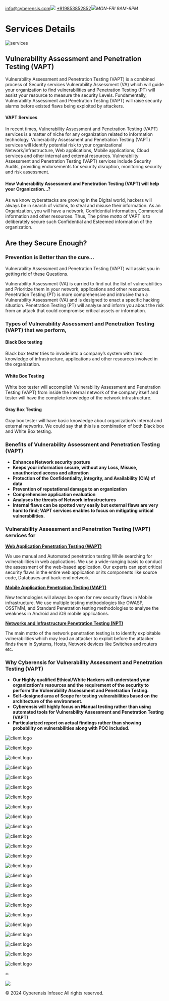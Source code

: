 [info@cyberensis.com](mailto:info@cyberensis.com)![](https://www.cyberensis.com/assets/img/icon/head.png) [+919853852852](tel:+919853852852)![](https://www.cyberensis.com/assets/img/icon/clock.png)_MON-FRI 9AM-6PM_

# Services Details

![services](https://www.cyberensis.com/assets/img/services/vapt.jpg)

## Vulnerability Assessment and Penetration Testing (VAPT)

Vulnerability Assessment and Penetration Testing (VAPT) is a combined process of Security services Vulnerability Assessment (VA) which will guide your organization to find vulnerabilities and Penetration Testing (PT) will assist your resource to measure the security Levels. Fundamentally, Vulnerability Assessment and Penetration Testing (VAPT) will raise security alarms before existed flaws being exploited by attackers.

#### VAPT Services

In recent times, Vulnerability Assessment and Penetration Testing (VAPT) services is a matter of niche for any organization related to information technology. Vulnerability Assessment and Penetration Testing (VAPT) services will identify potential risk to your organizational Network/infrastructure, Web applications, Mobile applications, Cloud services and other internal and external resources. Vulnerability Assessment and Penetration Testing (VAPT) services include Security Audits, providing endorsements for security disruption, monitoring security and risk assessment.

#### How Vulnerability Assessment and Penetration Testing (VAPT) will help your Organization...?

As we know cyberattacks are growing in the Digital world, hackers will always be in search of victims, to steal and misuse their information. As an Organization, you will have a network, Confidential information, Commercial information and other resources. Thus, The prime motto of VAPT is to deliberately secure such Confidential and Esteemed information of the organization.

## Are they Secure Enough?

### Prevention is Better than the cure...

Vulnerability Assessment and Penetration Testing (VAPT) will assist you in getting rid of these Questions.

Vulnerability Assessment (VA) is carried to find out the list of vulnerabilities and Prioritize them in your network, applications and other resources. Penetration Testing (PT) is more comprehensive and intrusive than a Vulnerability Assessment (VA) and is designed to enact a specific hacking situation. Penetration Testing (PT) will analyse and inform you about the risk from an attack that could compromise critical assets or information.

### Types of Vulnerability Assessment and Penetration Testing (VAPT) that we perform,

#### Black Box testing

Black box tester tries to invade into a company’s system with zero knowledge of infrastructure, applications and other resources involved in the organization.

#### White Box Testing

White box tester will accomplish Vulnerability Assessment and Penetration Testing (VAPT) from inside the internal network of the company itself and tester will have the complete knowledge of the network infrastructure.

#### Gray Box Testing

Gray box tester will have basic knowledge about organization’s internal and external networks. We could say that this is a combination of both Black box and White Box testing.

### Benefits of Vulnerability Assessment and Penetration Testing (VAPT)

- **Enhances Network security posture**
- **Keeps your information secure, without any Loss, Misuse, unauthorized access and alteration**
- **Protection of the Confidentiality, integrity, and Availability (CIA) of data**
- **Prevention of reputational damage to an organization**
- **Comprehensive application evaluation**
- **Analyses the threats of Network infrastructures**
- **Internal flaws can be spotted very easily but external flaws are very hard to find; VAPT services enables to focus on mitigating critical vulnerabilities.**

### Vulnerability Assessment and Penetration Testing (VAPT) services for

[**Web Application Penetration Testing (WAPT)**](https://www.cyberensis.com/wapt.html)

We use manual and Automated penetration testing While searching for vulnerabilities in web applications. We use a wide-ranging basis to conduct the assessment of the web-based
application. Our experts can spot critical security flaws in the entire web application or its components like source code, Databases and back-end network.

[**Mobile Application Penetration Testing (MAPT)**](https://www.cyberensis.com/mapt.html)

New technologies will always be open for new security flaws in Mobile infrastructure. We use multiple testing methodologies like OWASP, OSSTMM, and Standard Penetration testing methodologies to analyse the weakness in Android and iOS mobile applications.

[**Networks and Infrastructure Penetration Testing (NPT)**](https://www.cyberensis.com/nipt.html)

The main motto of the network penetration testing is to identify exploitable vulnerabilities which may lead an attacker to exploit before the attacker finds them in Systems, Hosts, Network devices like Switches and routers etc.

### Why Cyberensis for Vulnerability Assessment and Penetration Testing (VAPT)

- **Our Highly qualified Ethical/White Hackers will understand your organization's resources and the requirement of the security to perform the Vulnerability Assessment and Penetration Testing.**
- **Self-designed area of Scope for testing vulnerabilities based on the architecture of the environment.**
- **Cyberensis will highly focus on Manual testing rather than using automated tools for Vulnerability Assessment and Penetration Testing (VAPT)**
- **Particularized report on actual findings rather than showing probability on vulnerabilities along with POC included.**

![client logo](https://www.cyberensis.com/assets/img/client-logos/MC.jpg)

![client logo](https://www.cyberensis.com/assets/img/client-logos/mslogo.jpg)

![client logo](https://www.cyberensis.com/assets/img/client-logos/pinterest.jpg)

![client logo](https://www.cyberensis.com/assets/img/client-logos/Skyscanner-Logo.png)

![client logo](https://www.cyberensis.com/assets/img/client-logos/sophos.jpg)

![client logo](https://www.cyberensis.com/assets/img/client-logos/wu.png)

![client logo](https://www.cyberensis.com/assets/img/client-logos/google.png)

![client logo](https://www.cyberensis.com/assets/img/client-logos/apple.jpg)

![client logo](https://www.cyberensis.com/assets/img/client-logos/comcast.jpg)

![client logo](https://www.cyberensis.com/assets/img/client-logos/dod.jpg)

![client logo](https://www.cyberensis.com/assets/img/client-logos/facebook.jpg)

![client logo](https://www.cyberensis.com/assets/img/client-logos/Harvard.jpg)

![client logo](https://www.cyberensis.com/assets/img/client-logos/MC.jpg)

![client logo](https://www.cyberensis.com/assets/img/client-logos/mslogo.jpg)

![client logo](https://www.cyberensis.com/assets/img/client-logos/pinterest.jpg)

![client logo](https://www.cyberensis.com/assets/img/client-logos/Skyscanner-Logo.png)

![client logo](https://www.cyberensis.com/assets/img/client-logos/sophos.jpg)

![client logo](https://www.cyberensis.com/assets/img/client-logos/wu.png)

![client logo](https://www.cyberensis.com/assets/img/client-logos/google.png)

![client logo](https://www.cyberensis.com/assets/img/client-logos/apple.jpg)

![client logo](https://www.cyberensis.com/assets/img/client-logos/comcast.jpg)

![client logo](https://www.cyberensis.com/assets/img/client-logos/dod.jpg)

![client logo](https://www.cyberensis.com/assets/img/client-logos/facebook.jpg)

![client logo](https://www.cyberensis.com/assets/img/client-logos/Harvard.jpg)

‹›

[![](https://www.cyberensis.com/assets/img/icon/call-1.png)](tel:+919853852852)

© 2024 Cyberensis Infosec
All rights reserved.